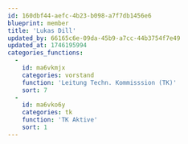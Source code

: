 ```yaml
---
id: 160dbf44-aefc-4b23-b098-a7f7db1456e6
blueprint: member
title: 'Lukas Dill'
updated_by: 66165c6e-09da-45b9-a7cc-44b3754f7e49
updated_at: 1746195994
categories_functions:
  -
    id: ma6vkmjx
    categories: vorstand
    function: 'Leitung Techn. Kommisssion (TK)'
    sort: 7
  -
    id: ma6vko6y
    categories: tk
    function: 'TK Aktive'
    sort: 1
---
```

